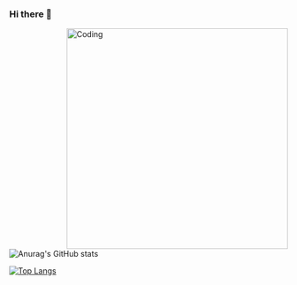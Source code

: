 ### Hi there 👋

<img align="right" alt="Coding" width="400" src="[https://encrypted-tbn0.gstatic.com/images?q=tbn:ANd9GcRHwedQmJpdpr3eHNiBJSM_A_i6Mgxa7k_crg&usqp=CAU]">

![Anurag's GitHub stats](https://github-readme-stats.vercel.app/api?username=Pedrao6924&show_icons=true&theme=radical)

[![Top Langs](https://github-readme-stats.vercel.app/api/top-langs/?username=Pedrao6924&layout=compact)](https://github.com/anuraghazra/github-readme-stats)
<!--
**Pedrao6924/Pedrao6924** is a ✨ _special_ ✨ repository because its `README.md` (this file) appears on your GitHub profile.

Here are some ideas to get you started:

- 🔭 I’m currently working on ... Games
- 🌱 I’m currently learning ...
- 👯 I’m looking to collaborate on ...
- 🤔 I’m looking for help with ...
- 💬 Ask me about ...
- 📫 How to reach me: ...
- 😄 Pronouns: ...
- ⚡ Fun fact: ...
-->
